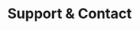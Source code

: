 <!-- Space: BuildTools -->
<!-- Parent: Project -->
<!-- Title: Support and Contact -->

# Support & Contact
